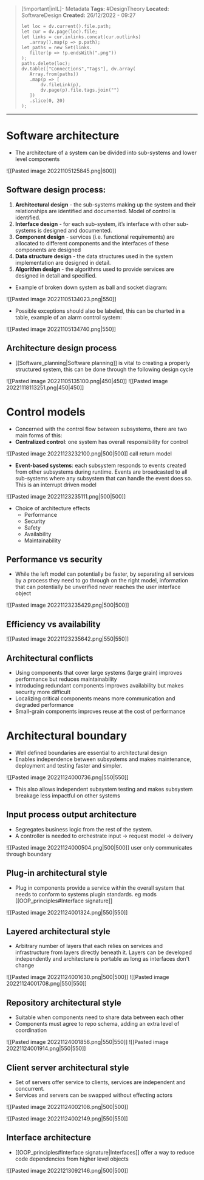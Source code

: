 > [!important|inIL]- Metadata
> **Tags:** #DesignTheory 
> **Located:** SoftwareDesign
> **Created:** 26/12/2022 - 09:27
> ```dataviewjs
>let loc = dv.current().file.path;
>let cur = dv.page(loc).file;
>let links = cur.inlinks.concat(cur.outlinks)
>    .array().map(p => p.path);
>let paths = new Set(links.
>    filter(p => !p.endsWith(".png"))
>);
>paths.delete(loc);
>dv.table(["Connections","Tags"], dv.array(
>    Array.from(paths))
>    .map(p => [
>        dv.fileLink(p),
>        dv.page(p).file.tags.join("")
>    ])
>    .slice(0, 20)
>);
> ```

___
# Software architecture
- The architecture of a system can be divided into sub-systems and lower level components 

![[Pasted image 20221105125845.png|600]]

## Software design process:

1. **Architectural design** - the sub-systems making up the system and their relationships are
identified and documented. Model of control is identified.
2. **Interface design** - for each sub-system, it’s interface with other sub-systems is designed and
documented.
3. **Component design** - services (i.e. functional requirements) are allocated to different
components and the interfaces of these components are designed
4. **Data structure design** - the data structures used in the system implementation are designed in
detail.
5. **Algorithm design** - the algorithms used to provide services are designed in detail and
specified.

- Example of broken down system as ball and socket diagram:

![[Pasted image 20221105134023.png|550]]

- Possible exceptions should also be labeled, this can be charted in a table, example of an alarm control system:

![[Pasted image 20221105134740.png|550]]

## Architecture design process
- [[Software_planning|Software planning]] is vital to creating a properly structured system, this can be done through the following design cycle

![[Pasted image 20221105135100.png|450|450]]
![[Pasted image 20221118113251.png|450|450]]

# Control models
- Concerned with the control flow between subsystems, there are two main forms of this:
- **Centralized control**: one system has overall responsibility for control 

![[Pasted image 20221123232100.png|500|500]] call return model

- **Event-based systems**: each subsystem responds to events created from other subsystems during runtime. Events are broadcasted  to all sub-systems where any subsystem that can handle the event does so. This is an interrupt driven model

![[Pasted image 20221123235111.png|500|500]]

- Choice of architecture effects
	- Performance 
	- Security 
	- Safety
	- Availability
	- Maintainability
## Performance vs security
- While the left model can potentially be faster,  by separating all services by a process they need to go through on the right model, information that can potentially be unverified never reaches the user interface object

![[Pasted image 20221123235429.png|500|500]]

## Efficiency vs availability

![[Pasted image 20221123235642.png|550|550]]

## Architectural conflicts
- Using components that cover large systems (large grain) improves performance but reduces maintainability 
- Introducing redundant components  improves availability but makes security more difficult 
- Localizing critical components means more communication and degraded performance
- Small-grain components  improves reuse at the cost of performance 
# Architectural boundary
- Well defined boundaries are essential to architectural design
- Enables independence between subsystems and makes maintenance, deployment and testing faster and simpler.

![[Pasted image 20221124000736.png|550|550]]

- This also allows independent subsystem testing and makes subsystem breakage less impactful on other systems
## Input process output architecture
- Segregates business logic from the rest of the system.
- A controller is needed to orchestrate input -> request model -> delivery

![[Pasted image 20221124000504.png|500|500]] user only communicates through boundary 

## Plug-in architectural style
- Plug in components provide a service within the overall system that needs to conform to systems plugin standards. eg mods [[OOP_principles#Interface signature]]

![[Pasted image 20221124001324.png|550|550]]

## Layered architectural style
- Arbitrary number of layers that each relies on services and infrastructure from layers directly beneath it. Layers can be developed independently and architecture is portable as long as interfaces don't change 

![[Pasted image 20221124001630.png|500|500]]
![[Pasted image 20221124001708.png|550|550]]

## Repository architectural style
- Suitable when components need to share data between each other 
- Components must agree to repo schema, adding an extra level of coordination

![[Pasted image 20221124001856.png|550|550]]
![[Pasted image 20221124001914.png|550|550]]

## Client server architectural style
- Set of servers offer service to clients, services are independent and concurrent.
- Services and servers can be swapped without effecting actors 

![[Pasted image 20221124002108.png|500|500]]
> 
![[Pasted image 20221124002149.png|550|550]]

## Interface architecture
- [[OOP_principles#Interface signature|Interfaces]] offer a way to reduce code dependencies from higher level objects

![[Pasted image 20221213092146.png|500|500]]

